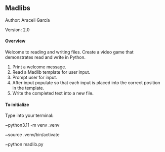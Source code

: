 ## Madlibs

Author: Araceli García

Version: 2.0

#### Overview

Welcome to reading and writing files. 
Create a video game that demonstrates read and write in Python.  

1) Print a welcome message. 
2) Read a Madlib template for user input.
3) Prompt user for input.
4) After input populate so that each input is placed into the correct position in the template.
5) Write the completed text into a new file.

#### To initialize

Type into your terminal:

~python3.11 -m venv .venv

~source .venv/bin/activate

~python madlib.py
